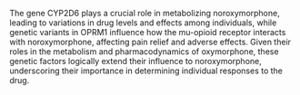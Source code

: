 The gene CYP2D6 plays a crucial role in metabolizing noroxymorphone, leading to variations in drug levels and effects among individuals, while genetic variants in OPRM1 influence how the mu-opioid receptor interacts with noroxymorphone, affecting pain relief and adverse effects. Given their roles in the metabolism and pharmacodynamics of oxymorphone, these genetic factors logically extend their influence to noroxymorphone, underscoring their importance in determining individual responses to the drug.
